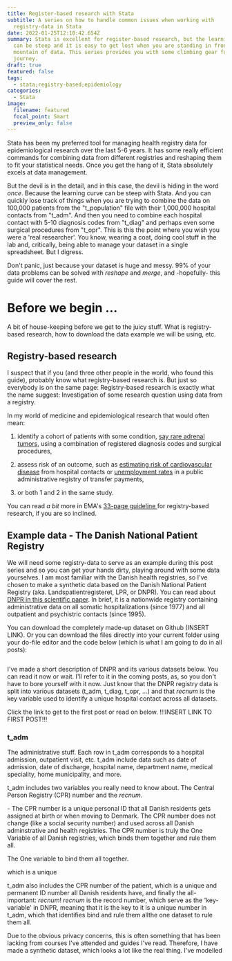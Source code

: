 ```yaml
---
title: Register-based research with Stata
subtitle: A series on how to handle common issues when working with
  registry-data in Stata
date: 2022-01-25T12:10:42.654Z
summary: Stata is excellent for register-based research, but the learning curve
  can be steep and it is easy to get lost when you are standing in front of a
  mountain of data. This series provides you with some climbing gear for the
  journey.
draft: true
featured: false
tags:
  - stata;registry-based;epidemiology
categories:
  - Stata
image:
  filename: featured
  focal_point: Smart
  preview_only: false
---
```

Stata has been my preferred tool for managing health registry data for epidemiological research over the last 5-6 years. It has some really efficient commands for combining data from different registries and reshaping them to fit your statistical needs. Once you get the hang of it, Stata absolutely excels at data management.

But the devil is in the detail, and in this case, the devil is hiding in the word *once*. Because the learning curve can be steep with Stata. And you can quickly lose track of things when you are trying to combine the data on 100,000 patients from the "t_population" file with their 1,000,000 hospital contacts from "t_adm". And then you need to combine each hospital contact with 5-10 diagnosis codes from "t_diag" and perhaps even some surgical procedures from "t_opr". This is this the point where you wish you were a 'real researcher'. You know, wearing a coat, doing cool stuff in the lab and, critically, being able to manage your dataset in a single spreadsheet. But I digress. 

Don't panic, just because your dataset is huge and messy. 99% of your data problems can be solved with *reshape* and *merge*, and -hopefully- this guide will cover the rest. 



# Before we begin ...

A bit of house-keeping before we get to the juicy stuff. What is registry-based research, how to download the data example we will be using, etc.

## Registry-based research

I suspect that if you (and three other people in the world, who found this guide), probably know what registry-based research is. But just so everybody is on the same page: Registry-based research is exactly what the name suggest: Investigation of some research question using data from a registry. 

In my world of medicine and epidemiological research that would often mean:

1) identify a cohort of patients with some condition, [say rare adrenal tumors](https://www.dovepress.com/pheochromocytoma-in-denmark-during-1977-2016-validating-diagnosis-code-peer-reviewed-fulltext-article-CLEP), using a combination of registered diagnosis codes and surgical procedures,

2) assess risk of an outcome, such as [estimating risk of cardiovascular disease](https://pubmed.ncbi.nlm.nih.gov/29374097/) from hospital contacts or [unemployment rates](https://ssrn.com/abstract=4000566) in a public administrative registry of transfer payments, 

3) or both 1 and 2 in the same study.

You can read *a bit* more in EMA's [33-page guideline ](https://www.ema.europa.eu/en/guideline-registry-based-studies)for registry-based research, if you are so inclined. 

## Example data - The Danish National Patient Registry

We will need some registry-data to serve as an example during this post series and so you can get your hands dirty, playing around with some data yourselves. I am most familiar with the Danish health registries, so I've chosen to make a synthetic data based on the Danish National Patient Registry (aka. Landspatientregisteret, LPR, or DNPR). You can read about [DNPR in this scientific paper](https://doi.org/10.2147/CLEP.S91125). In brief, it is a nationwide registry containing administrative data on all somatic hospitalizations (since 1977) and all outpatient and psychistric contacts (since 1995). 

You can download the completely made-up dataset on Github (INSERT LINK). Or you can download the files directly into your current folder using your do-file editor and the code below (which is what I am going to do in all posts): 

```

```

I've made a short description of DNPR and its various datasets below. You can read it now or wait. I'll refer to it in the coming posts, as, so you don't have to bore yourself with it now. Just know that the DNPR registry data is split into various datasets (t_adm, t_diag, t_opr, ...) and that *recnum* is the key variable used to identify a unique hospital contact across all datasets. 

Click the link to get to the first post or read on below. !!!INSERT LINK TO FIRST POST!!!

### t_adm

The administrative stuff. Each row in t_adm corresponds to a hospital admission, outpatient visit, etc. t_adm include data such as date of admission, date of discharge, hospital name, department name, medical speciality, home municipality, and more. 

t_adm includes two variables you really need to know about. The Central Person Registry (CPR) number and the *recnum.* 

\- The CPR number is a unique personal ID that all Danish residents gets assigned at birth or when moving to Denmark. The CPR number does not change (like a social security number) and used across all Danish adminstrative and health registries. The CPR number is truly the One Variable of all Danish registries, which binds them together and rule them all. 

The One variable to bind them all together. 

which is a unique 

t_adm also includes the CPR number of the patient, which is a unique and permanent ID number all Danish residents have, and finally the all-important: *recnum*! *recnum* is the record number, which serve as the 'key-variable' in DNPR, meaning that it is the key to  it is a unique number in t_adm, which that identifies bind and rule them allthe one dataset to rule them all.



Due to the obvious privacy concerns, this is often something that has been lacking from courses I've attended and guides I've read. Therefore, I have made a synthetic dataset, which looks a lot like the real thing. I've modelled